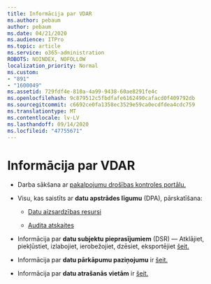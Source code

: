 ```yaml
---
title: Informācija par VDAR
ms.author: pebaum
author: pebaum
ms.date: 04/21/2020
ms.audience: ITPro
ms.topic: article
ms.service: o365-administration
ROBOTS: NOINDEX, NOFOLLOW
localization_priority: Normal
ms.custom:
- "891"
- "1600049"
ms.assetid: 729fdf4e-810a-4a99-9438-60ae8291fe4c
ms.openlocfilehash: 9c879512c5fbdfafe6162490cafacd0f409792db
ms.sourcegitcommit: c6692ce0fa1358ec3529e59ca0ecdfdea4cdc759
ms.translationtype: MT
ms.contentlocale: lv-LV
ms.lasthandoff: 09/14/2020
ms.locfileid: "47755671"
---
```

# <a name="information-about-gdpr"></a>Informācija par VDAR

- Darba sākšana ar [pakalpojumu drošības kontroles portālu.](https://servicetrust.microsoft.com/ViewPage/GDPRGetStarted)

- Visu, kas saistīts ar **datu apstrādes līgumu** (DPA), pārskatīšana:

  - [Datu aizsardzības resursi](https://servicetrust.microsoft.com/ViewPage/TrustDocuments)

  - [Audita atskaites](https://servicetrust.microsoft.com/ViewPage/MSComplianceGuide)

- Informācija par **datu subjektu pieprasījumiem** (DSR) — Atklājiet, piekļūstiet, izlabojiet, ierobežojiet, dzēsiet, eksportējiet [šeit.](https://docs.microsoft.com/microsoft-365/compliance/gdpr-dsr-office365)

- Informācija par **datu pārkāpumu paziņojumu** ir [šeit.](https://servicetrust.microsoft.com/ViewPage/GDPRBreach)

- Informācija par **datu atrašanās vietām** ir [šeit.](https://products.office.com/where-is-your-data-located?ms.officeurl=datamaps&amp;geo=All#All)
